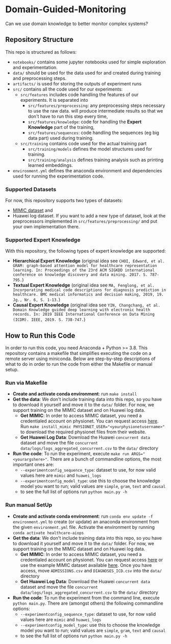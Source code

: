 # Domain-Guided-Monitoring
Can we use domain knowledge to better monitor complex systems?

## Repository Structure
This repo is structured as follows:
- `notebooks/` contains some jupyter notebooks used for simple exploration and experimentation.
- `data/` should be used for the data used for and created during training and preprocessing steps. 
- `artifacts/` is used for storing the outputs of experiment runs
- `src/` contains all the code used for our experiments:
  - `src/features` includes code handling the features of our experiments. It is separated into
    - `src/features/preprocessing`: any preprocessing steps necessary to use the raw data. will produce intermediate results so that we don't have to run this step every time,
    - `src/features/knowledge`: code for handling the **Expert Knowledge** part of the training,
    - `src/features/sequences`: code handling the sequences (eg big data part) used during training.
  - `src/training` contains code used for the actual training part
    - `src/training/models` defines the model structures used for training.
    - `src/training/analysis` defines training analysis such as printing learned embeddings.
- `environment.yml` defines the anaconda environment and dependencies used for running the experimentation code.

### Supported Datasets
For now, this repository supports two types of datasets:
- [MIMIC dataset](https://mimic.physionet.org/about/mimic/) and
- Huawei log dataset.
If you want to add a new type of dataset, look at the preprocessors implemented in `src/features/preprocessing/` and put your own implementation there.

### Supported Expert Knowledge
With this repository, the following types of expert knowledge are supported:
- **Hierarchical Expert Knowledge** (original idea see `CHOI, Edward, et al. GRAM: graph-based attention model for healthcare representation learning. In: Proceedings of the 23rd ACM SIGKDD international conference on knowledge discovery and data mining. 2017. S. 787-795.`)
- **Textual Expert Knowledge** (original idea see `MA, Fenglong, et al. Incorporating medical code descriptions for diagnosis prediction in healthcare. BMC medical informatics and decision making, 2019, 19. Jg., Nr. 6, S. 1-13.`)
- **Causal Expert Knowledge** (original idea see `YIN, Changchang, et al. Domain Knowledge guided deep learning with electronic health records. In: 2019 IEEE International Conference on Data Mining (ICDM). IEEE, 2019. S. 738-747.`)

## How to Run this Code
In order to run this code, you need Anaconda + Python >= 3.8. This repository contains a makefile that simplifies executing the code on a remote server using miniconda. Below are step-by-step descriptions of what to do in order to run the code from either the Makefile or manual setup.

### Run via Makefile
- **Create and activate conda environment**: run `make install` 
- **Get the data**: We don't include training data into this repo, so you have to download it yourself and move it to the `data/` folder. For now, we support training on the MIMIC dataset and on Huawei log data. 
  - **Get MIMIC**: In order to access MIMIC dataset, you need a credentialed account on physionet. You can request access [here](https://mimic.physionet.org/gettingstarted/access/). Run `make install_mimic PHYSIONET_USER="<yourphysionetusername>"` to download the required physionet files from their website. 
  - **Get Huawei Log Data**: Download the Huawei `concurrent data` dataset and move the file `concurrent data/logs/logs_aggregated_concurrent.csv` to the `data/` directory
- **Run the code**: To run the experiment, execute `make run ARGS="<yourargshere>"`. There are a bunch of commandline options, the most important ones are:
  -  `--experimentconfig_sequence_type`: dataset to use, for now valid values here are `mimic` and `huawei_logs`
  -  `--experimentconfig_model_type`: use this to choose the knowledge model you want to run; valid values are `simple`, `gram`, `text` and `causal`
  -  to see the full list of options run `python main.py -h`

### Run manual SetUp
- **Create and activate conda environment**: run `conda env update -f environment.yml` to create (or update) an anaconda environment from the given `environment.yml` file. Activate the environment by running `conda activate healthcare-aiops`
- **Get the data**: We don't include training data into this repo, so you have to download it yourself and move it to the `data/` folder. For now, we support training on the MIMIC dataset and on Huawei log data. 
  - **Get MIMIC**: In order to access MIMIC dataset, you need a credentialed account on physionet. You can request access [here](https://mimic.physionet.org/gettingstarted/access/) or use the example MIMIC dataset available [here](https://mimic.physionet.org/gettingstarted/demo/). Once you have access, move `ADMISSIONS.csv` and `DIAGNOSES_ICD.csv` into the `data/` directory
  - **Get Huawei Log Data**: Download the Huawei `concurrent data` dataset and move the file `concurrent data/logs/logs_aggregated_concurrent.csv` to the `data/` directory
- **Run the code**: To run the experiment from the command line, execute `python main.py`. There are (amongst others) the following commandline options:
  -  `--experimentconfig_sequence_type`: dataset to use, for now valid values here are `mimic` and `huawei_logs`
  -  `--experimentconfig_model_type`: use this to choose the knowledge model you want to run; valid values are `simple`, `gram`, `text` and `causal`
  -  to see the full list of options run `python main.py -h`
